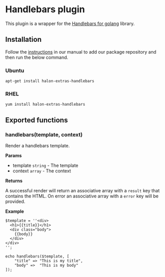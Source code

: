 # Handlebars plugin

This plugin is a wrapper for the [Handlebars for golang](https://github.com/aymerick/raymond) library.

## Installation

Follow the [instructions](https://docs.halon.io/manual/comp_install.html#installation) in our manual to add our package repository and then run the below command.

### Ubuntu

```
apt-get install halon-extras-handlebars
```

### RHEL

```
yum install halon-extras-handlebars
```

## Exported functions

### handlebars(template, context)

Render a handlebars template.

**Params**

- template `string` - The template
- context `array` - The context

**Returns**

A successful render will return an associative array with a `result` key that contains the HTML. On error an associative array with a `error` key will be provided.

**Example**

```
$template = ''<div>
  <h1>{{title}}</h1>
  <div class="body">
    {{body}}
  </div>
</div>
'';

echo handlebars($template, [
    "title" => "This is my title",
    "body" =>  "This is my body"
]);
```